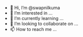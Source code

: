 - 👋 Hi, I’m @swapnilkuma
- 👀 I’m interested in ...
- 🌱 I’m currently learning ...
- 💞️ I’m looking to collaborate on ...
- 📫 How to reach me ...

<!---
swapnilkuma/swapnilkuma is a ✨ special ✨ repository because its `README.md` (this file) appears on your GitHub profile.
You can click the Preview link to take a look at your changes.
--->
